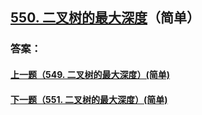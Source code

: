 ## [550. 二叉树的最大深度](https://leetcode-cn.com/problems/merge-two-sorted-lists/)（简单）





### 答案：



#### [上一题（549. 二叉树的最大深度）(简单)](https://github.com/sdwwld/leetCode/blob/master/src/main/java/com/wld/java/leetcode/leetCode0549.md)

#### [下一题（551. 二叉树的最大深度）(简单)](https://github.com/sdwwld/leetCode/blob/master/src/main/java/com/wld/java/leetcode/leetCode0551.md)